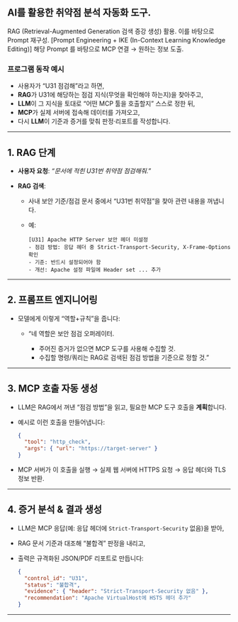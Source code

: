 ## AI를 활용한 취약점 분석 자동화 도구.

RAG (Retrieval-Augmented Generation 검색 증강 생성) 활용.
이를 바탕으로 Prompt 재구성. [Prompt Engineering + IKE (In-Context Learning Knowledge Editing)]
해당 Prompt 를 바탕으로 MCP 연결 → 원하는 정보 도출. 


### 프로그램 동작 예시 

* 사용자가 “U31 점검해”라고 하면,
* **RAG**가 U31에 해당하는 점검 지식(무엇을 확인해야 하는지)을 찾아주고,
* **LLM**이 그 지식을 토대로 “어떤 MCP 툴을 호출할지” 스스로 정한 뒤,
* **MCP**가 실제 서버에 접속해 데이터를 가져오고,
* 다시 **LLM**이 기준과 증거를 맞춰 판정·리포트를 작성합니다.

---

## 1. RAG 단계

* **사용자 요청**: *“문서에 적힌 U31번 취약점 점검해줘.”*
* **RAG 검색**:

  * 사내 보안 기준/점검 문서 중에서 “U31번 취약점”을 찾아 관련 내용을 꺼냅니다.
  * 예:

    ```
    [U31] Apache HTTP Server 보안 헤더 미설정
    - 점검 방법: 응답 헤더 중 Strict-Transport-Security, X-Frame-Options 확인
    - 기준: 반드시 설정되어야 함
    - 개선: Apache 설정 파일에 Header set ... 추가
    ```

---

## 2. 프롬프트 엔지니어링

* 모델에게 이렇게 “역할+규칙”을 줍니다:

  * “네 역할은 보안 점검 오퍼레이터.

    * 주어진 증거가 없으면 MCP 도구를 사용해 수집할 것.
    * 수집할 명령/쿼리는 RAG로 검색된 점검 방법을 기준으로 정할 것.”

---

## 3. MCP 호출 자동 생성

* LLM은 RAG에서 꺼낸 “점검 방법”을 읽고, 필요한 MCP 도구 호출을 **계획**합니다.
* 예시로 이런 호출을 만들어냅니다:

  ```json
  {
    "tool": "http_check",
    "args": { "url": "https://target-server" }
  }
  ```
* MCP 서버가 이 호출을 실행 → 실제 웹 서버에 HTTPS 요청 → 응답 헤더와 TLS 정보 반환.

---

## 4. 증거 분석 & 결과 생성

* LLM은 MCP 응답(예: 응답 헤더에 `Strict-Transport-Security` 없음)을 받아,
* RAG 문서 기준과 대조해 “불합격” 판정을 내리고,
* 출력은 규격화된 JSON/PDF 리포트로 만듭니다:

  ```json
  {
    "control_id": "U31",
    "status": "불합격",
    "evidence": { "header": "Strict-Transport-Security 없음" },
    "recommendation": "Apache VirtualHost에 HSTS 헤더 추가"
  }
  ```

---
